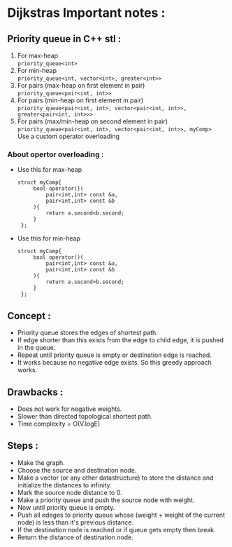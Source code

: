 # Dijkstras Important notes :

## Priority queue in C++ stl :
1. For max-heap  
   ```priority_queue<int>```
2. For min-heap  
   ```priority_queue<int, vector<int>, greater<int>>```
3. For pairs (max-heap on first element in pair)  
   ```priority_queue<pair<int, int>>```
4. For pairs (min-heap on first element in pair)  
   ```priority_queue<pair<int, int>, vector<pair<int, int>>, greater<pair<int, int>>>```
5. For pairs (max/min-heap on second element in pair)  
   ```priority_queue<pair<int, int>, vector<pair<int, int>>, myComp>```  
   Use a custom operator overloading

### About opertor overloading :
- Use this for max-heap  
   ```
   struct myComp{
        bool operator()(
            pair<int,int> const &a,
            pair<int,int> const &b
        ){
            return a.second<b.second;
        }
    };
    ```
- Use this for min-heap  
   ```
   struct myComp{
        bool operator()(
            pair<int,int> const &a,
            pair<int,int> const &b
        ){
            return a.second>b.second;
        }
    };
    ```

## Concept :
- Priority queue stores the edges of shortest path.
- If edge shorter than this exists from the edge to child edge, it is pushed in the queue.
- Repeat until priority queue is empty or destination edge is reached.
- It works because no negative edge exists. So this greedy approach works.

## Drawbacks :
- Does not work for negative weights.
- Slower than directed topological shortest path.
- Time complexity = O(V.logE)

## Steps :
- Make the graph.
- Choose the source and destination node.
- Make a vector (or any other datastructure) to store the distance and initialize the distances to infinity.
- Mark the source node distance to 0.
- Make a priority queue and push the source node with weight.
- Now until priority queue is empty.
- Push all edeges to priority queue whose (weight + weight of the current node) is less than it's previous distance.
- If the destination node is reached or if queue gets empty then break.
- Return the distance of destination node.
